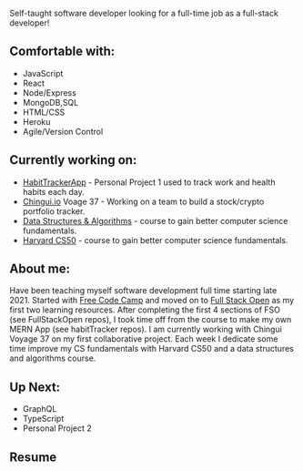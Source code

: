Self-taught software developer looking for a full-time job as a full-stack developer!

Comfortable with:
-
- JavaScript 
- React
- Node/Express
- MongoDB,SQL
- HTML/CSS
- Heroku
- Agile/Version Control

Currently working on:
-
- [HabitTrackerApp](https://danielshabittracker.herokuapp.com/) - Personal Project 1 used to track work and health habits each day. 
- [Chingui.io](Chingui.io) Voage 37 - Working on a team to build a stock/crypto portfolio tracker. 
- [Data Structures & Algorithms](https://www.udemy.com/course/js-algorithms-and-data-structures-masterclass/learn/lecture/8344202?start=0#content) - course to gain better computer science fundamentals.
- [Harvard CS50](https://www.edx.org/course/introduction-computer-science-harvardx-cs50x) - course to gain better computer science fundamentals.

About me:
- 
Have been teaching myself software development full time starting late  2021. Started with [Free Code Camp](https://www.freecodecamp.org/) and moved on to [Full Stack Open](https://fullstackopen.com/en/) as my first two learning resources. After completing the first 4 sections of FSO (see FullStackOpen repos), I took time off from the course to make my own MERN App (see habitTracker repos). I am currently working with Chingui Voyage 37 on my first collaborative project. Each week I dedicate some time improve my CS fundamentals with Harvard CS50 and a data structures and algorithms course.

Up Next:
-
- GraphQL
- TypeScript  
- Personal Project 2

Resume 
-
